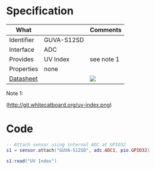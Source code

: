 # Specification

| What         |             | Comments                   |
|--------------|-------------|----------------------------|
| Identifier   | GUVA-S12SD  |                            |
| Interface    | ADC         |                            |
| Provides     | UV Index    | see note 1                 |
| Properties   | none        |                            |
| [Datasheet](https://cdn-shop.adafruit.com/datasheets/1918guva.pdf)    |             | ![](http://git.whitecatboard.org/guva-s12sd.png)                           |

Note 1:

(http://git.whitecatboard.org/uv-index.png)

# Code

```lua
-- Attach sensor using internal ADC at GPIO32
s1 = sensor.attach("GUVA-S12SD", adc.ADC1, pio.GPIO32)

s1:read("UV Index")
```